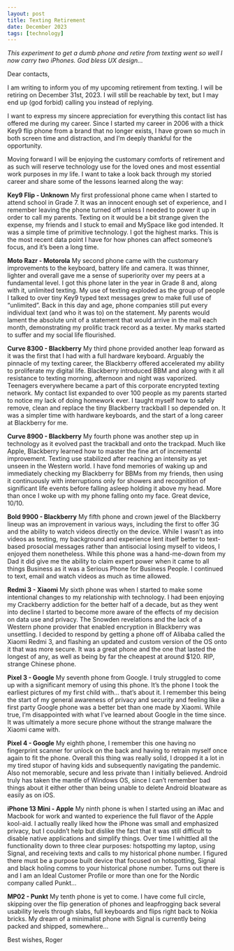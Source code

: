 ```yaml
---
layout: post
title: Texting Retirement
date: December 2023
tags: [technology]
---
```

_This experiment to get a dumb phone and retire from texting went so well I now carry two iPhones. God bless UX design..._

Dear contacts,

I am writing to inform you of my upcoming retirement from texting. I will be retiring on December 31st, 2023. I will still be reachable by text, but I may end up (god forbid) calling you instead of replying.

I want to express my sincere appreciation for everything this contact list has offered me during my career. Since I started my career in 2006 with a thick Key9 flip phone from a brand that no longer exists, I have grown so much in both screen time and distraction, and I’m deeply thankful for the opportunity.

Moving forward I will be enjoying the customary comforts of retirement and as such will reserve technology use for the loved ones and most essential work purposes in my life. I want to take a look back through my storied career and share some of the lessons learned along the way:

**Key9 Flip - Unknown**
My first professional phone came when I started to attend school in Grade 7. It was an innocent enough set of experience, and I remember leaving the phone turned off unless I needed to power it up in order to call my parents. Texting on it would be a bit strange given the expense, my friends and I stuck to email and MySpace like god intended. It was a simple time of primitive technology. I got the highest marks. This is the most recent data point I have for how phones can affect someone’s focus, and it’s been a long time.

**Moto Razr - Motorola**
My second phone came with the customary improvements to the keyboard, battery life and camera. It was thinner, lighter and overall gave me a sense of superiority over my peers at a fundamental level. I got this phone later in the year in Grade 8 and, along with it, unlimited texting. My use of texting exploded as the group of people I talked to over tiny Key9 typed text messages grew to make full use of “unlimited”. Back in this day and age, phone companies still put every individual text (and who it was to) on the statement. My parents would lament the absolute unit of a statement that would arrive in the mail each month, demonstrating my prolific track record as a texter. My marks started to suffer and my social life flourished.

**Curve 8300 - Blackberry**
My third phone provided another leap forward as it was the first that I had with a full hardware keyboard. Arguably the pinnacle of my texting career, the Blackberry offered accelerated my ability to proliferate my digital life. Blackberry introduced BBM and along with it all resistance to texting morning, afternoon and night was vaporized. Teenagers everywhere became a part of this corporate encrypted texting network. My contact list expanded to over 100 people as my parents started to notice my lack of doing homework ever. I taught myself how to safely remove, clean and replace the tiny Blackberry trackball I so depended on. It was a simpler time with hardware keyboards, and the start of a long career at Blackberry for me.

**Curve 8900 - Blackberry**
My fourth phone was another step up in technology as it evolved past the trackball and onto the trackpad. Much like Apple, Blackberry learned how to master the fine art of incremental improvement. Texting use stabilized after reaching an intensity as yet unseen in the Western world. I have fond memories of waking up and immediately checking my Blackberry for BBMs from my friends, then using it continuously with interruptions only for showers and recognition of significant life events before falling asleep holding it above my head. More than once I woke up with my phone falling onto my face. Great device, 10/10.  

**Bold 9900 - Blackberry**
My fifth phone and crown jewel of the Blackberry lineup was an improvement in various ways, including the first to offer 3G and the ability to watch videos directly on the device. While I wasn’t as into videos as texting, my background and experience lent itself better to text-based prosocial messages rather than antisocial losing myself to videos, I enjoyed them nonetheless. While this phone was a hand-me-down from my Dad it did give me the ability to claim expert power when it came to all things Business as it was a Serious Phone for Business People. I continued to text, email and watch videos as much as time allowed.

**Redmi 3 - Xiaomi**
My sixth phone was when I started to make some intentional changes to my relationship with technology. I had been enjoying my Crackberry addiction for the better half of a decade, but as they went into decline I started to become more aware of the effects of my decision on data use and privacy. The Snowden revelations and the lack of a Western phone provider that enabled encryption in Blackberry was unsettling. I decided to respond by getting a phone off of Alibaba called the Xiaomi Redmi 3, and flashing an updated and custom version of the OS onto it that was more secure. It was a great phone and the one that lasted the longest of any, as well as being by far the cheapest at around $120. RIP, strange Chinese phone.

**Pixel 3 - Google**
My seventh phone from Google. I truly struggled to come up with a significant memory of using this phone. It’s the phone I took the earliest pictures of my first child with… that’s about it. I remember this being the start of my general awareness of privacy and security and feeling like a first party Google phone was a better bet than one made by Xiaomi. While true, I’m disappointed with what I’ve learned about Google in the time since. It was ultimately a more secure phone without the strange malware the Xiaomi came with.

**Pixel 4 - Google**
My eighth phone, I remember this one having no fingerprint scanner for unlock on the back and having to retrain myself once again to fit the phone. Overall this thing was really solid, I dropped it a lot in my tired stupor of having kids and subsequently navigating the pandemic. Also not memorable, secure and less private than I initially believed. Android truly has taken the mantle of Windows OS, since I can’t remember bad things about it either other than being unable to delete Android bloatware as easily as on iOS. 

**iPhone 13 Mini - Apple**
My ninth phone is when I started using an iMac and Macbook for work and wanted to experience the full flavor of the Apple kool-aid. I actually really liked how the iPhone was small and emphasized privacy, but I couldn’t help but dislike the fact that it was still difficult to disable native applications and simplify things. Over time I whittled all the functionality down to three clear purposes: hotspotting my laptop, using Signal, and receiving texts and calls to my historical phone number. I figured there must be a purpose built device that focused on hotspotting, Signal and black holing comms to your historical phone number. Turns out there is and I am an Ideal Customer Profile or more than one for the Nordic company called Punkt… 

**MP02 - Punkt**
My tenth phone is yet to come. I have come full circle, skipping over the flip generation of phones and leapfrogging back several usability levels through slabs, full keyboards and flips right back to Nokia bricks. My dream of a minimalist phone with Signal is currently being packed and shipped, somewhere… 

Best wishes,
Roger
